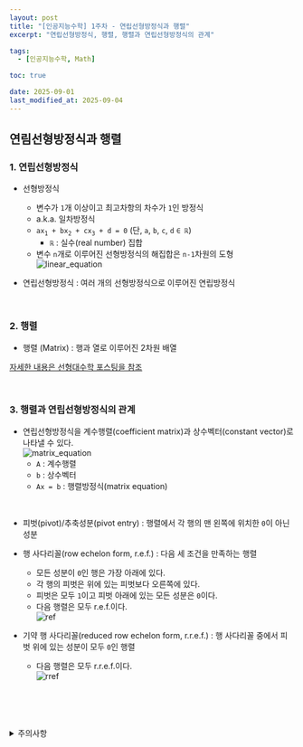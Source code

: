```yaml
---
layout: post
title: "[인공지능수학] 1주차 - 연립선형방정식과 행렬"
excerpt: "연립선형방정식, 행렬, 행렬과 연립선형방정식의 관계"

tags:
  - [인공지능수학, Math]

toc: true

date: 2025-09-01
last_modified_at: 2025-09-04
---
```

## 연림선형방정식과 행렬
### 1. 연립선형방정식
- 선형방정식
  - 변수가 `1`개 이상이고 최고차항의 차수가 `1`인 방정식
  - a.k.a. 일차방정식
  - `ax`<sub>`1`</sub>` + bx`<sub>`2`</sub>` + cx`<sub>`3`</sub>` + d = 0` (단, `a`, `b`, `c`, `d` `∈ ℝ`)  
    - `ℝ` : 실수(real number) 집합
  - 변수 `n`개로 이루어진 선형방정식의 해집합은 `n-1`차원의 도형  
  ![linear_equation][def]  

- 연립선형방정식 : 여러 개의 선형방정식으로 이루어진 연립방정식  

<br>

### 2. 행렬
- 행렬 (Matrix) : 행과 열로 이루어진 2차원 배열

[자세한 내용은 선형대수학 포스팅을 참조][def2]  

<br>

### 3. 행렬과 연립선형방정식의 관계  
- 연립선형방정식을 계수행렬(coefficient matrix)과 상수벡터(constant vector)로 나타낼 수 있다.  
![matrix_equation][def3]  
  - `A` : 계수행렬  
  - `b` : 상수벡터  
  - `Ax = b` : 행렬방정식(matrix equation)  

<br>

- 피벗(pivot)/추축성분(pivot entry) : 행렬에서 각 행의 맨 왼쪽에 위치한 `0`이 아닌 성분  

- 행 사다리꼴(row echelon form, r.e.f.) : 다음 세 조건을 만족하는 행렬
  - 모든 성분이 `0`인 행은 가장 아래에 있다.  
  - 각 행의 피벗은 위에 있는 피벗보다 오른쪽에 있다.  
  - 피벗은 모두 `1`이고 피벗 아래에 있는 모든 성분은 `0`이다.  
  - 다음 행렬은 모두 r.e.f.이다.  
  ![ref](TODO)  

- 기약 행 사다리꼴(reduced row echelon form, r.r.e.f.) : 행 사다리꼴 중에서 피벗 위에 있는 성분이 모두 `0`인 행렬  
  - 다음 행렬은 모두 r.r.e.f.이다.  
  ![rref][def4]  


<br>
<br>
<br>
<br>
<details>
<summary>주의사항</summary>
<div markdown=   "1">

이 포스팅은 강원대학교 이구연 교수님의 인공지능수학 수업을 들으며 내용을 정리 한 것입니다.  
수업 내용에 대한 저작권은 교수님께 있으니,  
다른 곳으로의 무분별한 내용 복사를 자제해 주세요.

</div>
</details> 

[def]: https://i.imgur.com/iISJ54v.png
[def2]: https://orbit3230.github.io/tags/#%EC%84%A0%ED%98%95%EB%8C%80%EC%88%98%ED%95%99
[def3]: https://i.imgur.com/DrZQrId.png
[def4]: https://i.imgur.com/LA3289U.png